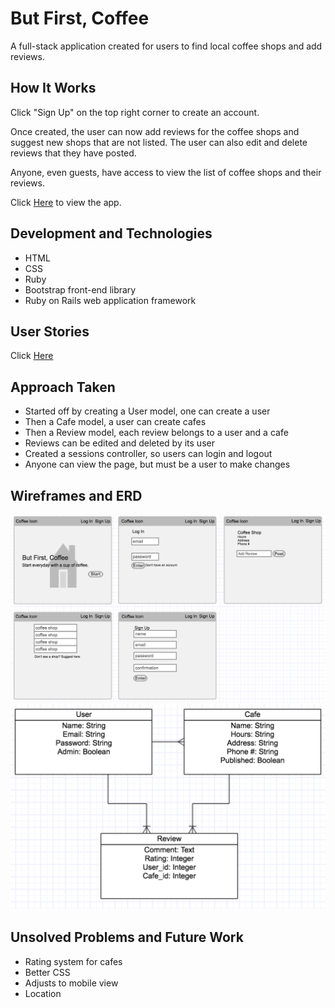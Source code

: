 # But First, Coffee
A full-stack application created for users to find local coffee shops and add reviews.
## How It Works
Click "Sign Up" on the top right corner to create an account.

Once created, the user can now add reviews for the coffee shops and suggest new shops that are not listed. The user can also edit and delete reviews that they have posted.

Anyone, even guests, have access to view the list of coffee shops and their reviews. 

Click [Here](https://infinite-earth-17922.herokuapp.com/) to view the app.

## Development and Technologies
- HTML
- CSS
- Ruby
- Bootstrap front-end library
- Ruby on Rails web application framework

## User Stories

Click [Here](https://trello.com/b/C6ivbAAa/app-project)

## Approach Taken
- Started off by creating a User model, one can create a user 
- Then a Cafe model, a user can create cafes
- Then a Review model, each review belongs to a user and a cafe
- Reviews can be edited and deleted by its user
- Created a sessions controller, so users can login and logout
- Anyone can view the page, but must be a user to make changes

## Wireframes and ERD

![](./readme_img/Project2_Wireframe.png)
![](./readme_img/Project2_ERD.png)

## Unsolved Problems and Future Work
- Rating system for cafes
- Better CSS
- Adjusts to mobile view
- Location
